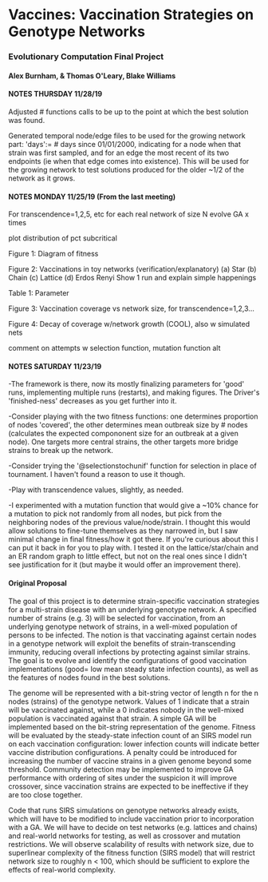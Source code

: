 # Vaccines: Vaccination Strategies on Genotype Networks
### Evolutionary Computation Final Project
#### Alex Burnham, & Thomas O'Leary, Blake Williams

#### NOTES THURSDAY 11/28/19 
Adjusted # functions calls to be up to the point at which the best solution was found.

Generated temporal node/edge files to be used for the growing network part: 'days':= # days since 01/01/2000, indicating for a node when that strain was first sampled, and for an edge the most recent of its two endpoints (ie when that edge comes into existence). This will be used for the growing network to test solutions produced for the older ~1/2 of the network as it grows.

#### NOTES MONDAY 11/25/19 (From the last meeting)
For transcendence=1,2,5, etc
	for each real network of size N
		evolve GA x times 

plot distribution of pct subcritical

Figure 1: Diagram of fitness 

Figure 2: Vaccinations in toy networks (verification/explanatory) 
(a) Star
(b) Chain
(c) Lattice
(d) Erdos Renyi
Show 1 run and explain simple happenings

Table 1:
Parameter

Figure 3: Vaccination coverage vs network size, for transcendence=1,2,3…

Figure 4: Decay of coverage w/network growth (COOL), also w simulated nets

comment on attempts w selection function, mutation function alt

 
#### NOTES SATURDAY 11/23/19
-The framework is there, now its mostly finalizing parameters for 'good' runs, implementing multiple runs (restarts), and making figures.  The Driver's 'finished-ness' decreases as you get further into it.

-Consider playing with the two fitness functions: one determines proportion of nodes 'covered', the other determines mean outbreak size by # nodes (calculates the expected compononent size for an outbreak at a given node). One targets more central strains, the other targets more bridge strains to break up the network.

-Consider trying the '@selectionstochunif' function for selection in place of tournament. I haven't found a reason to use it though.

-Play with transcendence values, slightly, as needed.

-I experimented with a mutation function that would give a ~10% chance for a mutation to pick not randomly from all nodes, but pick from the neighboring nodes of the previous value/node/strain. I thought this would allow solutions to fine-tune themselves as they narrowed in, but I saw minimal change in final fitness/how it got there. If you're curious about this I can put it back in for you to play with. I tested it on the lattice/star/chain and an ER random graph to little effect, but not on the real ones since I didn't see justification for it (but maybe it would offer an improvement there).


#### Original Proposal
The goal of this project is to determine strain-specific vaccination strategies for a multi-strain disease with an underlying genotype network. A specified number of strains (e.g. 3) will be selected for vaccination, from an underlying genotype network of strains, in a well-mixed population of persons to be infected. The notion is that vaccinating against certain nodes in a genotype network will exploit the benefits of strain-transcending immunity, reducing overall infections by protecting against similar strains. The goal is to evolve and identify the configurations of good vaccination implementations (good= low mean steady state infection counts), as well as the features of nodes found in the best solutions. 

The genome will be represented with a bit-string vector of length n for the n nodes (strains)
of the genotype network. Values of 1 indicate that a strain will be vaccinated against, while a 0
indicates nobody in the well-mixed population is vaccinated against that strain. A simple GA will be
implemented based on the bit-string representation of the genome. Fitness will be evaluated by the
steady-state infection count of an SIRS model run on each vaccination configuration: lower infection
counts will indicate better vaccine distribution configurations. A penalty could be introduced for
increasing the number of vaccine strains in a given genome beyond some threshold. Community
detection may be implemented to improve GA performance with ordering of sites under the suspicion
it will improve crossover, since vaccination strains are expected to be ineffective if they are too close
together.

Code that runs SIRS simulations on genotype networks already exists, which will have to
be modified to include vaccination prior to incorporation with a GA. We will have to decide on test
networks (e.g. lattices and chains) and real-world networks for testing, as well as crossover and
mutation restrictions. We will observe scalability of results with network size, due to superlinear
complexity of the fitness function (SIRS model) that will restrict network size to roughly n < 100,
which should be sufficient to explore the effects of real-world complexity.
